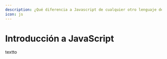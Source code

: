 ```yaml
---
description: ¿Qué diferencia a Javascript de cualquier otro lenguaje de programación?
icon: js
---
```


# Introducción a JavaScript

textto

